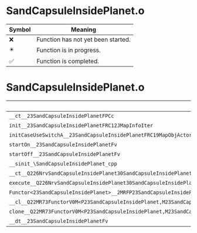 # SandCapsuleInsidePlanet.o
| Symbol | Meaning 
| ------------- | ------------- 
| :x: | Function has not yet been started. 
| :eight_pointed_black_star: | Function is in progress. 
| :white_check_mark: | Function is completed. 


# SandCapsuleInsidePlanet.o
| Symbol | Decompiled? |
| ------------- | ------------- |
| `__ct__23SandCapsuleInsidePlanetFPCc` | :white_check_mark: |
| `init__23SandCapsuleInsidePlanetFRC12JMapInfoIter` | :white_check_mark: |
| `initCaseUseSwitchA__23SandCapsuleInsidePlanetFRC19MapObjActorInitInfo` | :white_check_mark: |
| `startOn__23SandCapsuleInsidePlanetFv` | :white_check_mark: |
| `startOff__23SandCapsuleInsidePlanetFv` | :white_check_mark: |
| `__sinit_\SandCapsuleInsidePlanet_cpp` | :white_check_mark: |
| `__ct__Q226NrvSandCapsuleInsidePlanet30SandCapsuleInsidePlanetNrvWaitFv` | :white_check_mark: |
| `execute__Q226NrvSandCapsuleInsidePlanet30SandCapsuleInsidePlanetNrvWaitCFP5Spine` | :white_check_mark: |
| `Functor<23SandCapsuleInsidePlanet>__2MRFP23SandCapsuleInsidePlanetM23SandCapsuleInsidePlanetFPCvPv_v_Q22MR73FunctorV0M<P23SandCapsuleInsidePlanet,M23SandCapsuleInsidePlanetFPCvPv_v>` | :white_check_mark: |
| `__cl__Q22MR73FunctorV0M<P23SandCapsuleInsidePlanet,M23SandCapsuleInsidePlanetFPCvPv_v>CFv` | :white_check_mark: |
| `clone__Q22MR73FunctorV0M<P23SandCapsuleInsidePlanet,M23SandCapsuleInsidePlanetFPCvPv_v>CFP7JKRHeap` | :white_check_mark: |
| `__dt__23SandCapsuleInsidePlanetFv` | :white_check_mark: |
